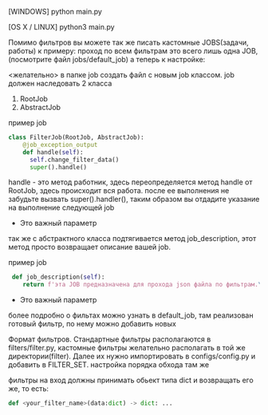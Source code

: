 [WINDOWS] python main.py

[OS X / LINUX] python3 main.py

Помимо фильтров вы можете так же писать кастомные JOBS(задачи, работы)
к примеру: проход по всем фильтрам это всего лишь одна JOB, (посмотрите  файл jobs/default_job)
а теперь к настройке:

<желательно> в папке job создать файл с новым job  классом.
job должен наследовать 2 класса 

 1) RootJob
 2) AbstractJob
 
 пример job
```python
class FilterJob(RootJob, AbstractJob):
    @job_exception_output
    def handle(self):
      self.change_filter_data()
      super().handle()
```
handle - это метод работник, здесь переопределяется метод handle от RootJob, здесь происходит вся работа. после ее выполнения не забудьте вызвать super().handler(), таким образом вы отдадите указание на выполнение следующей job 

* Это важный параметр

так же с абстрактного класса подтягивается метод job_description, этот метод просто возвращает описание вашей job.

пример job
```python
 def job_description(self):
    return f'эта JOB предназначена для прохода json файла по фильтрам.\nПоставлены фильтры: {self.get_filters_name()}'
```
* Это важный параметр

более подробно о фильтах можно узнать в default_job, там реализован готовый фильтр, по нему можно добавить новых


Формат фильтров. Стандартные фильтры располагаются в filters/filter.py, кастомные фильтры желательно располагать в той же директории(filter). Далее их нужно импортировать в configs/config.py и добавить в FILTER_SET. настройка порядка обхода там же

фильтры на вход должны принимать обьект типа dict и возвращать его же, то есть:
```python
def <your_filter_name>(data:dict) -> dict: ...
```
